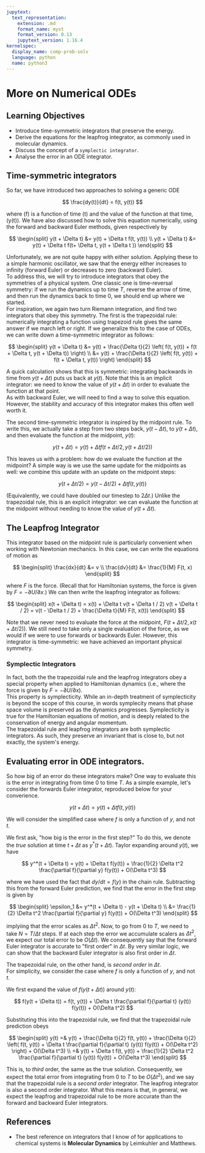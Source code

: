 ```yaml
---
jupytext:
  text_representation:
    extension: .md
    format_name: myst
    format_version: 0.13
    jupytext_version: 1.16.4
kernelspec:
  display_name: comp-prob-solv
  language: python
  name: python3
---
```


# More on Numerical ODEs

## Learning Objectives

- Introduce time-symmetric integrators that preserve the energy.
- Derive the equations for the leapfrog integrator, as commonly used in molecular dynamics.
- Discuss the concept of a ``symplectic integrator``.
- Analyse the error in an ODE integrator.

## Time-symmetric integrators

So far, we have introduced two approaches to solving a generic ODE

$$
\frac{dy(t)}{dt} = f(t, y(t))
$$

where \(f\) is a function of time \(t\) and the value of the function at that time, \(y(t)\).  We have also discussed how to solve this equation numerically, using the forward and backward Euler methods, given respectively by

$$
\begin{split}
    y(t + \Delta t) &= y(t) + \Delta t f(t, y(t)) \\
    y(t + \Delta t) &= y(t) + \Delta t f(t+ \Delta t, y(t + \Delta t ))
\end{split}
$$

Unfortunately, we are not quite happy with either solution.  Applying these to a simple harmonic oscillator, we saw that the energy either increases to infinity (forward Euler) or decreases to zero (backward Euler).  
To address this, we will try to introduce integrators that obey the symmetries of a physical system.
One classic one is time-reversal symmetry: if we run the dynamics up to time $T$, reverse the arrow of time, and then run the dynamics back to time $0$, we should end up where we started.  
For inspiration, we again two turn Riemann integration, and find two integrators that obey this symmetry.  The first is the trapezoidal rule: numerically integrating a function using trapezoid rule gives the same answer if we march left or right.
If we generalize this to the case of ODEs, we can write down a time-symmetric integrator as follows:

$$
\begin{split}
    y(t + \Delta t) &= y(t) + \frac{\Delta t}{2} \left( f(t, y(t)) + f(t + \Delta t, y(t + \Delta t)) \right) \\
    &= y(t) + \frac{\Delta t}{2} \left( f(t, y(t)) + f(t + \Delta t, y(t)) \right)
\end{split}     
$$

A quick calculation shows that this is symmetric: integrating backwards in time from $y(t + \Delta t)$  puts us back at $y(t)$.
Note that this is an implicit integrator: we need to know the value of $y(t + \Delta t)$ in order to evaluate the function at that point.  
As with backward Euler, we will need to find a way to solve this equation.  However, the stability and accuracy of this integrator makes this often well worth it.


The second time-symmetric integrator is inspired by the midpoint rule.  To write this, we actually take a step from two steps back, $y(t - \Delta t)$, to $y(t + \Delta t)$, and then evaluate the function at the midpoint, $y(t)$:

$$
    y(t + \Delta t) = y(t ) + \Delta t f(t + \Delta t / 2, y(t + \Delta t / 2)) 
$$

This leaves us with a problem: how do we evaluate the function at the midpoint?  A simple way is we use the same update for the midpoints as well: we combine this update with an update on the midpoint steps:

$$
    y(t + \Delta t / 2) = y(t - \Delta t / 2) + \Delta t f(t , y(t )) 
$$

(Equivalently, we could have doubled our timestep to $2 \Delta t$.)
Unlike the trapezoidal rule, this is an explicit integrator: we can evaluate the function at the midpoint without needing to know the value of $y(t + \Delta t)$.

## The Leapfrog Integrator

This integrator based on the midpoint rule is particularly convenient when working with Newtonian mechanics.  In this case, we can write the equations of motion as

$$
\begin{split}
    \frac{dx}{dt} &= v \\
    \frac{dv}{dt} &= \frac{1}{M} F(t, x)
\end{split}
$$

where $F$ is the force.  (Recall that for Hamiltonian systems, the force is given by $F = - \partial U / \partial x$.)  We can then write the leapfrog integrator as follows:

$$
\begin{split}
x(t + \Delta t) = x(t) + \Delta t v(t + \Delta t / 2)
v(t + \Delta t / 2) = v(t - \Delta t / 2) + \frac{\Delta t}{M} F(t, x(t))
\end{split}
$$

Note that we never need to evaluate the force at the midpoint, $F(t + \Delta t / 2, x(t + \Delta t / 2))$.  We still need to take only a single evaluation of the force, as we would if we were to use forwards or backwards Euler.
However, this integrator is time-symmetric: we have achieved an important physical symmetry.

### Symplectic Integrators

In fact, both the the trapezoidal rule and the leapfrog integrators obey a special property when applied to Hamiltonian dynamics (i.e., where the force is given by $F = - \partial U / \partial x$).  
This property is symplecticity.  While an in-depth treatment of symplecticity is beyond the scope of this course, in words symplecity means that phase space volume is preserved as the dynamics progresses.
Symplecticity is true for the Hamiltonian equations of motion, and is deeply related to the conservation of energy and angular momentum.  
The trapezoidal rule and leapfrog integrators are both symplectic integrators.  As such, they preserve an invariant that is close to, but not exactly, the system's energy.

## Evaluating error in ODE integrators.

So how big of an error do these integrators make?  One way to evaluate this is the error in integrating from time $0$ to time $T$.  As a simple example, let's consider the forwards Euler integrator, reproduced below for your converience.

$$
    y(t + \Delta t) = y(t) + \Delta t f(t, y(t)) 
$$

We will consider the simplified case where $f$ is only a function of $y$, and not $t$.  

We first ask, "how big is the error in the first step?"  To do this, we denote the *true* solution at time $t + \Delta t$ as $y^*(t + \Delta t)$.  Taylor expanding around $y(t)$, we have

$$
y^*(t + \Delta t) = y(t) + \Delta t f(y(t)) + \frac{1}{2} \Delta t^2 \frac{\partial f}{\partial y} f(y(t))  + O(\Delta t^3)
$$

where we have used the fact that $dy/dt = f(y)$ in the chain rule.
Subtracting this from the forward Euler prediction, we find that the error in the first step is given by

$$
\begin{split}
    \epsilon_1 &= y^*(t + \Delta t) - y(t + \Delta t) \\
    &= \frac{1}{2} \Delta t^2 \frac{\partial f}{\partial y} f(y(t)) + O(\Delta t^3)
\end{split}
$$

implyiing that the error scales as $\Delta t^2$.
Now, to go from $0$ to $T$, we need to take $N = T / \Delta t$ steps. If at each step the error we accumulate scalers as $\Delta t^2$, we expect our total error to be $O(\Delta t)$.
We consequently say that the forward Euler integrator is accurate to "first order" in $\Delta t$.
By very similar logic, we can show that the backward Euler integrator is also first order in $\Delta t$.

The trapezoidal rule, on the other hand, is *second order* in $\Delta t$.  
For simplicity, we consider the case where $f$ is only a function of $y$, and not $t$.  

We first expand the value of $f(y(t + \Delta t))$ around $y(t)$:

$$
f(y(t + \Delta t)) =
f(t, y(t)) + \Delta t \frac{\partial f}{\partial t} (y(t)) f(y(t))  + O(\Delta t^2) 
$$

Substituting this into the trapezoidal rule, we find that the trapezoidal rule prediction obeys

$$
\begin{split}
y(t) =& y(t) + \frac{\Delta t}{2}  f(t, y(t))   + \frac{\Delta t}{2} \left( f(t, y(t)) + \Delta t \frac{\partial f}{\partial t} (y(t)) f(y(t))  + O(\Delta t^2) \right) + O(\Delta t^3) \\
 =& y(t) + \Delta t f(t, y(t)) + \frac{1}{2} \Delta t^2 \frac{\partial f}{\partial t} (y(t)) f(y(t))  + O(\Delta t^3)
\end{split}
$$

This is, to *third* order, the same as the true solution. Consequently, we expect the total error from integrating from $0$ to $T$ to be $O(\Delta t^2)$, and we say that the trapezoidal rule is a *second order* integrator.
The leapfrog integrator is also a second order integrator.  What this means is that, in general, we expect the leapfrog and trapezoidal rule to be more accurate than the forward and backward Euler integrators.



## References

- The best reference on integrators that I know of for applications to chemical systems is **Molecular Dynamics** by Leimkuhler and Matthews. 
